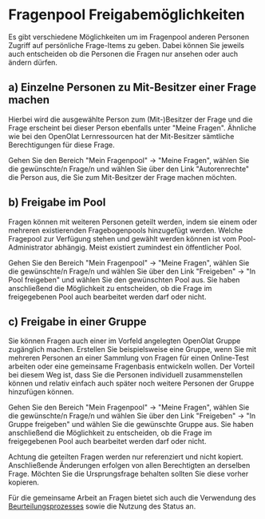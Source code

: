 # Fragenpool Freigabemöglichkeiten

Es gibt verschiedene Möglichkeiten um im Fragenpool anderen Personen Zugriff auf persönliche Frage-Items zu geben. Dabei können Sie jeweils auch entscheiden ob die Personen die Fragen nur ansehen oder auch ändern dürfen.

## a) Einzelne Personen zu Mit-Besitzer einer Frage machen

Hierbei wird die ausgewählte Person zum (Mit-)Besitzer der Frage und die Frage erscheint bei dieser Person ebenfalls unter "Meine Fragen". Ähnliche wie bei den OpenOlat Lernressourcen hat der Mit-Besitzer sämtliche Berechtigungen für diese Frage.

Gehen Sie den Bereich "Mein Fragenpool" → "Meine Fragen", wählen Sie die gewünschte/n Frage/n und wählen Sie über den Link "Autorenrechte" die Person aus, die Sie zum Mit-Besitzer der Frage machen möchten.

## b) Freigabe im Pool

Fragen können mit weiteren Personen geteilt werden, indem sie einem oder mehreren existierenden Fragebogenpools hinzugefügt werden. Welche Fragepool zur Verfügung stehen und gewählt werden können ist vom Pool-Administrator abhängig. Meist existiert zumindest ein öffentlicher Pool.

Gehen Sie den Bereich "Mein Fragenpool" → "Meine Fragen", wählen Sie die gewünschte/n Frage/n und wählen Sie über den Link "Freigeben" → "In Pool freigeben" und wählen Sie den gewünschten Pool aus. Sie haben anschließend die Möglichkeit zu entscheiden, ob die Frage im freigegebenen Pool auch bearbeitet werden darf oder nicht.

## c) Freigabe in einer Gruppe

Sie können Fragen auch einer im Vorfeld angelegten OpenOlat Gruppe zugänglich machen. Erstellen Sie beispielsweise eine Gruppe, wenn Sie mit mehreren Personen an einer Sammlung von Fragen für einen Online-Test arbeiten oder eine gemeinsame Fragenbasis entwickeln wollen. Der Vorteil bei diesem Weg ist, dass Sie die Personen individuell zusammenstellen können und relativ einfach auch später noch weitere Personen der Gruppe hinzufügen können.

Gehen Sie den Bereich "Mein Fragenpool" → "Meine Fragen", wählen Sie die gewünschte/n Frage/n und wählen Sie über den Link "Freigeben" → "In Gruppe freigeben" und wählen Sie die gewünschte Gruppe aus. Sie haben anschließend die Möglichkeit zu entscheiden, ob die Frage im freigegebenen Pool auch bearbeitet werden darf oder nicht.

Achtung die geteilten Fragen werden nur referenziert und nicht kopiert. Anschließende Änderungen erfolgen von allen Berechtigten an derselben Frage. Möchten Sie die Ursprungsfrage behalten sollten Sie diese vorher kopieren.

Für die gemeinsame Arbeit an Fragen bietet sich auch die Verwendung des [Beurteilungsprozesses](Question_Bank_Review_Process.de.md) sowie die Nutzung des Status an.
